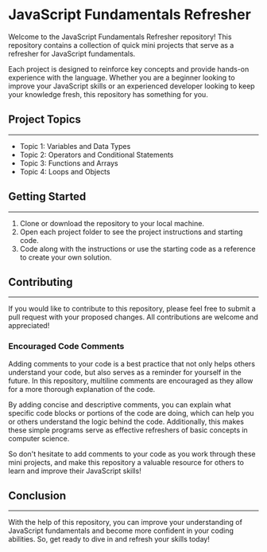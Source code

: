 # JavaScript Fundamentals Refresher

Welcome to the JavaScript Fundamentals Refresher repository! This repository contains a collection of quick mini projects that serve as a refresher for JavaScript fundamentals.

Each project is designed to reinforce key concepts and provide hands-on experience with the language. Whether you are a beginner looking to improve your JavaScript skills or an experienced developer looking to keep your knowledge fresh, this repository has something for you.

## Project Topics

---

- Topic 1: Variables and Data Types
- Topic 2: Operators and Conditional Statements
- Topic 3: Functions and Arrays
- Topic 4: Loops and Objects

## Getting Started

---

1. Clone or download the repository to your local machine.
2. Open each project folder to see the project instructions and starting code.
3. Code along with the instructions or use the starting code as a reference to create your own solution.

## Contributing

---

If you would like to contribute to this repository, please feel free to submit a pull request with your proposed changes. All contributions are welcome and appreciated!

### Encouraged Code Comments

Adding comments to your code is a best practice that not only helps others understand your code, but also serves as a reminder for yourself in the future. In this repository, multiline comments are encouraged as they allow for a more thorough explanation of the code.

By adding concise and descriptive comments, you can explain what specific code blocks or portions of the code are doing, which can help you or others understand the logic behind the code. Additionally, this makes these simple programs serve as effective refreshers of basic concepts in computer science.

So don't hesitate to add comments to your code as you work through these mini projects, and make this repository a valuable resource for others to learn and improve their JavaScript skills!

## Conclusion

---

With the help of this repository, you can improve your understanding of JavaScript fundamentals and become more confident in your coding abilities. So, get ready to dive in and refresh your skills today!
